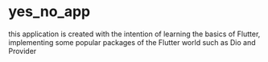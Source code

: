 # yes_no_app

this application is created with the intention of learning the basics of Flutter, implementing some popular packages of the Flutter world such as Dio and Provider
